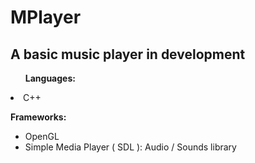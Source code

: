 <h1> MPlayer </h1>
<h2><b>A basic music player in development</b></h2>


<ul><b>Languages:</b></ul>
<li> C++</li>

<b>Frameworks:</b>
- OpenGL
- Simple Media Player ( SDL ): Audio / Sounds library

